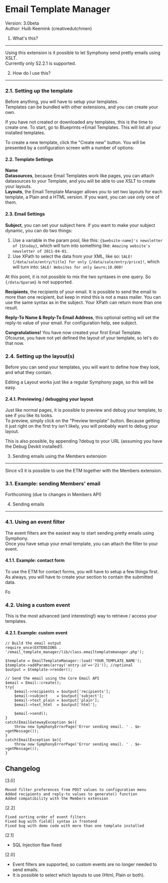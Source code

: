 Email Template Manager
===========================

Version:	3.0beta   
Author:		Huib Keemink (creativedutchmen)

1. What's this?
------------------------

Using this extension is it possible to let Symphony send pretty emails using XSLT.   
Currently only S2.2.1 is supported.

2. How do I use this?
--------------------

### 2.1. Setting up the template

Before anything, you will have to setup your templates.   
Templates can be bundled with other extensions, and you can create your own.

If you have not created or downloaded any templates, this is the time to create one.
To start, go to Blueprints->Email Templates. This will list all your installed templates.

To create a new template, click the "Create new" button. You will be presented by a configuration screen with a number of options:

#### 2.2. Template Settings

**Name**   
**Datasources**, because Email Templates work like pages, you can attach datasources to your Template, and you will be able to use XSLT to create your layouts.   
**Layouts**, the Email Template Manager allows you to set two layouts for each template, a Plain and a HTML version. If you want, you can use only one of them.

#### 2.3. Email Settings

**Subject**, you can set your subject here. If you want to make your subject dynamic, you can do two things:   

1.	Use a variable in the param pool, like this: `{$website-name}'s newsletter of {$today}`, which will turn into something like: `Amazing website's newsletter of 2011-04-01`.
2.	Use XPath to select the data from your XML, like so: `SALE! {/data/sale/entry/title} for only {/data/sale/entry/price}!`, which will turn into: `SALE! Websites for only &euro;10.000!`

At this point, it is not possible to mix the two syntaxes in one query. So `{/data/$param}` is not supported.

**Recipients**, the recipients of your email. It is possible to send the email to more than one recipient, but keep in mind this is not a mass mailer.
You can use the same syntax as in the subject. Your XPath can return more than one result.

**Reply-To Name &amp; Reply-To Email Address**, this optional setting will set the reply-to value of your email. For configuration help, see subject.

**Congratulations!** You have now created your first Email Template.   
Ofcourse, you have not yet defined the layout of your template, so let's do that now.

### 2.4. Setting up the layout(s)

Before you can send your templates, you will want to define how they look, and what they contain.

Editing a Layout works just like a regular Symphony page, so this will be easy.

#### 2.4.1. Previewing / debugging your layout

Just like normal pages, it is possible to preview and debug your template, to see if you like its looks.   
To preview, simply click on the "Preview template" button. Because getting it just right on the first try isn't likely, you will probably want to debug your layout.

This is also possible, by appending ?debug to your URL (assuming you have the Debug Devkit installed!).

3. Sending emails using the Members extension
-------------------------

Since v3 it is possible to use the ETM together with the Members extension.

### 3.1. Example: sending Members' email ###

Forthcoming (due to changes in Members API)

4. Sending emails
--------------------

### 4.1. Using an event filter

The event filters are the easiest way to start sending pretty emails using Symphony.   
Once you have setup your email template, you can attach the filter to your event.

#### 4.1.1. Example: contact form ####

To use the ETM for contact forms, you will have to setup a few things first.
As always, you will have to create your section to contain the submitted data.

Fo

### 4.2. Using a custom event

This is the most advanced (and interesting!) way to retrieve / access your templates.   

#### 4.2.1. Example: custom event

    // Build the email output
    require_once(EXTENSIONS . '/email_template_manager/lib/class.emailtemplatemanager.php');
    
    $template = EmailTemplateManager::load('YOUR_TEMPLATE_NAME');
    $template->addParams(array('entry-id'=>'21')); //optional
    $output = $template->render();
    
    // Send the email using the Core Email API
    $email = Email::create();
    try{
        $email->recipients = $output['recipients'];
        $email->subject    = $output['subject'];
        $email->text_plain = $output['plain'];
        $email->text_html  = $output['html'];
    
        $email->send();
    }
    catch(EmailGatewayException $e){
        throw new SymphonyErrorPage('Error sending email. ' . $e->getMessage());
    }
    catch(EmailException $e){
        throw new SymphonyErrorPage('Error sending email. ' . $e->getMessage());
    }

Changelog
-----------------------

[3.0]
	
	Moved filter preferences from POST values to configuration menu
	Added recipients and reply-to values to generate() function
	Added compatibility with the Members extension

[2.2]

    Fixed sorting order of event filters
    Fixed bug with field[] syntax in frontend
    Fixed bug with demo code with more than one template installed

[2.1]   

 - SQL Injection flaw fixed
 
[2.0]   

 - Event filters are supported, so custom events are no longer needed to send emails.
 - It is possible to select which layouts to use (Html, Plain or both).